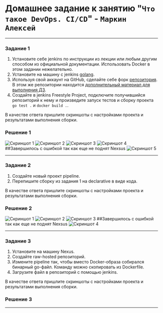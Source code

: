 # Домашнее задание к занятию "`Что такое DevOps. СI/СD`" - `Маркин Алексей`

---

### Задание 1

1. Установите себе jenkins по инструкции из лекции или любым другим способом из официальной документации. Использовать Docker в этом задании нежелательно.
2. Установите на машину с jenkins [golang](https://golang.org/doc/install).
3. Используя свой аккаунт на GitHub, сделайте себе форк [репозитория](https://github.com/netology-code/sdvps-materials.git). В этом же репозитории находится [дополнительный материал для выполнения ДЗ](https://github.com/netology-code/sdvps-materials/blob/main/CICD/8.2-hw.md).
3. Создайте в jenkins Freestyle Project, подключите получившийся репозиторий к нему и произведите запуск тестов и сборку проекта ```go test .``` и  ```docker build .```.

В качестве ответа пришлите скриншоты с настройками проекта и результатами выполнения сборки.

### Решение 1

![Скриншот 1](https://github.com/Markin-AI/8-02/blob/main/img/1-1.png)
![Скриншот 2](https://github.com/Markin-AI/8-02/blob/main/img/1-2.png)
![Скриншот 3](https://github.com/Markin-AI/8-02/blob/main/img/1-3.png)
![Скриншот 4](https://github.com/Markin-AI/8-02/blob/main/img/1-4.png)
##Завершилось с ошибкой так как еще не поднят Nexsus
![Скриншот 5](https://github.com/Markin-AI/8-02/blob/main/img/1-5.png)

---

### Задание 2

1. Создайте новый проект pipeline.
2. Перепишите сборку из задания 1 на declarative в виде кода.

В качестве ответа пришлите скриншоты с настройками проекта и результатами выполнения сборки.

### Решение 2

![Скриншот 1](https://github.com/Markin-AI/8-02/blob/main/img/2-1.png)
![Скриншот 2](https://github.com/Markin-AI/8-02/blob/main/img/2-2.png)
![Скриншот 3](https://github.com/Markin-AI/8-02/blob/main/img/2-3.png)
##Завершилось с ошибкой так как еще не поднят Nexsus
![Скриншот 4](https://github.com/Markin-AI/8-02/blob/main/img/2-4.png)


---

### Задание 3

1. Установите на машину Nexus.
1. Создайте raw-hosted репозиторий.
1. Измените pipeline так, чтобы вместо Docker-образа собирался бинарный go-файл. Команду можно скопировать из Dockerfile.
1. Загрузите файл в репозиторий с помощью jenkins.

В качестве ответа пришлите скриншоты с настройками проекта и результатами выполнения сборки.

### Решение 3


---
